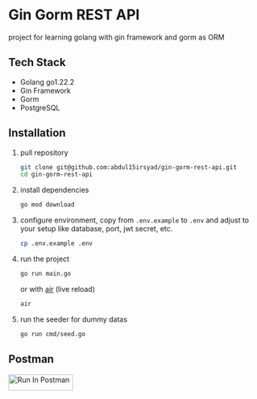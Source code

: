 # Gin Gorm REST API

project for learning golang with gin framework and gorm as ORM

## Tech Stack

- Golang go1.22.2
- Gin Framework
- Gorm
- PostgreSQL

## Installation

1. pull repository

   ```bash
   git clone git@github.com:abdul15irsyad/gin-gorm-rest-api.git
   cd gin-gorm-rest-api
   ```

2. install dependencies

   ```bash
   go mod download
   ```

3. configure environment, copy from `.env.example` to `.env` and adjust to your
   setup like database, port, jwt secret, etc.

   ```bash
   cp .env.example .env
   ```

4. run the project

   ```bash
   go run main.go
   ```

   or with [air](https://github.com/cosmtrek/air) (live reload)

   ```bash
   air
   ```

5. run the seeder for dummy datas

   ```bash
   go run cmd/seed.go
   ```

## Postman

[<img src="https://run.pstmn.io/button.svg" alt="Run In Postman" style="width: 128px; height: 32px;">](https://app.getpostman.com/run-collection/6292564-55c171e1-8b56-4b55-a1f8-bd97378281c1?action=collection%2Ffork&source=rip_markdown&collection-url=entityId%3D6292564-55c171e1-8b56-4b55-a1f8-bd97378281c1%26entityType%3Dcollection%26workspaceId%3De14a18ea-da74-4b90-b978-d57d03cd3ded#?env%5Bgin%20gorm%20local%5D=W3sia2V5IjoiYmFzZV91cmwiLCJ2YWx1ZSI6Imh0dHA6Ly9sb2NhbGhvc3Q6MzAwMSIsImVuYWJsZWQiOnRydWUsInR5cGUiOiJkZWZhdWx0Iiwic2Vzc2lvblZhbHVlIjoiaHR0cDovL2xvY2FsaG9zdDozMDAxIiwic2Vzc2lvbkluZGV4IjowfV0=)
